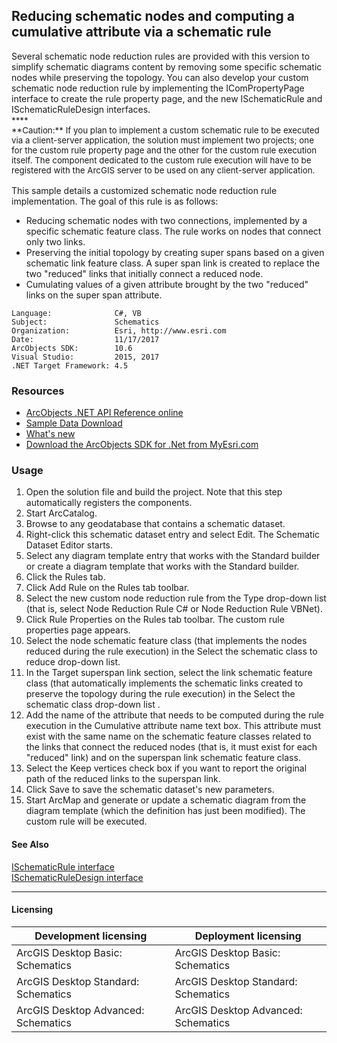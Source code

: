 ## Reducing schematic nodes and computing a cumulative attribute via a schematic rule

  <div xmlns="http://www.w3.org/1999/xhtml" xmlns:my="http://schemas.microsoft.com/office/infopath/2003/myXSD/2006-02-10T23:25:53">Several schematic node reduction rules are provided with this version to simplify schematic diagrams content by removing some specific schematic nodes while preserving the topology. You can also develop your custom schematic node reduction rule by implementing the IComPropertyPage interface to create the rule property page, and the new ISchematicRule and ISchematicRuleDesign interfaces. </div>
  <div xmlns="http://www.w3.org/1999/xhtml" xmlns:my="http://schemas.microsoft.com/office/infopath/2003/myXSD/2006-02-10T23:25:53">
    <span style="FONT-SIZE: 10pt">
      ****
    </span> </div>
  <div style="LINE-HEIGHT: 12pt; MARGIN-TOP: 0in; PADDING-RIGHT: 0in; MARGIN-BOTTOM: 0pt; FONT-SIZE: 10pt" xmlns="http://www.w3.org/1999/xhtml">
    <span style="FONT-SIZE: 10pt">
      **Caution:** If you plan to implement a custom schematic rule to be executed via a client-server application, the solution must implement two projects; one for the custom rule property page and the other for the custom rule execution itself. The component dedicated to the custom rule execution will have to be registered with the ArcGIS server to be used on any client-server application.</span>
  </div>
  <div style="LINE-HEIGHT: 12pt; MARGIN-TOP: 0in; PADDING-RIGHT: 0in; MARGIN-BOTTOM: 0pt; FONT-SIZE: 10pt" xmlns="http://www.w3.org/1999/xhtml">
    <span style="FONT-SIZE: 10pt"></span> </div>
  <div xmlns="http://www.w3.org/1999/xhtml" xmlns:my="http://schemas.microsoft.com/office/infopath/2003/myXSD/2006-02-10T23:25:53">This sample details a customized schematic node reduction rule implementation. The goal of this rule is as follows:</div>

*   Reducing schematic nodes with two connections, implemented by a specific schematic feature class. The rule works on nodes that connect only two links.
*   Preserving the initial topology by creating super spans based on a given schematic link feature class. A super span link is created to replace the two "reduced" links that initially connect a reduced node.
*   Cumulating values of a given attribute brought by the two "reduced" links on the super span attribute.  


<!-- TODO: Fill this section below with metadata about this sample-->
```
Language:              C#, VB
Subject:               Schematics
Organization:          Esri, http://www.esri.com
Date:                  11/17/2017
ArcObjects SDK:        10.6
Visual Studio:         2015, 2017
.NET Target Framework: 4.5
```

### Resources

* [ArcObjects .NET API Reference online](http://desktop.arcgis.com/en/arcobjects/latest/net/webframe.htm)  
* [Sample Data Download](../../releases)  
* [What's new](http://desktop.arcgis.com/en/arcobjects/latest/net/webframe.htm#91cabc68-2271-400a-8ff9-c7fb25108546.htm)  
* [Download the ArcObjects SDK for .Net from MyEsri.com](https://my.esri.com/)  

### Usage
1. Open the solution file and build the project. Note that this step automatically registers the components.  
1. Start ArcCatalog.  
1. Browse to any geodatabase that contains a schematic dataset.  
1. Right-click this schematic dataset entry and select Edit. The Schematic Dataset Editor starts.  
1. Select any diagram template entry that works with the Standard builder or create a diagram template that works with the Standard builder.  
1. Click the Rules tab.  
1. Click Add Rule on the Rules tab toolbar.  
1. Select the new custom node reduction rule from the Type drop-down list (that is, select Node Reduction Rule C# or Node Reduction Rule VBNet).  
1. Click Rule Properties on the Rules tab toolbar. The custom rule properties page appears.  
1. Select the node schematic feature class (that implements the nodes reduced during the rule execution) in the Select the schematic class to reduce drop-down list.  
1. In the Target superspan link section, select the link schematic feature class (that automatically implements the schematic links created to preserve the topology during the rule execution) in the Select the schematic class drop-down list .  
1. Add the name of the attribute that needs to be computed during the rule execution in the Cumulative attribute name text box. This attribute must exist with the same name on the schematic feature classes related to the links that connect the reduced nodes (that is, it must exist for each "reduced" link) and on the superspan link schematic feature class.  
1. Select the Keep vertices check box if you want to report the original path of the reduced links to the superspan link.  
1. Click Save to save the schematic dataset's new parameters.  
1. Start ArcMap and generate or update a schematic diagram from the diagram template (which the definition has just been modified). The custom rule will be executed.  







#### See Also  
[ISchematicRule interface](http://desktop.arcgis.com/search/?q=ISchematicRule%20interface&p=0&language=en&product=arcobjects-sdk-dotnet&version=&n=15&collection=help)  
[ISchematicRuleDesign interface](http://desktop.arcgis.com/search/?q=ISchematicRuleDesign%20interface&p=0&language=en&product=arcobjects-sdk-dotnet&version=&n=15&collection=help)  


---------------------------------

#### Licensing  
| Development licensing | Deployment licensing | 
| ------------- | ------------- | 
| ArcGIS Desktop Basic: Schematics | ArcGIS Desktop Basic: Schematics |  
| ArcGIS Desktop Standard: Schematics | ArcGIS Desktop Standard: Schematics |  
| ArcGIS Desktop Advanced: Schematics | ArcGIS Desktop Advanced: Schematics |  


